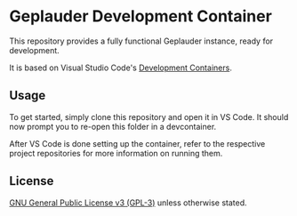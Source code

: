 # Geplauder Development Container

This repository provides a fully functional Geplauder instance, ready for development.

It is based on Visual Studio Code's [Development Containers](https://code.visualstudio.com/docs/remote/containers).

## Usage

To get started, simply clone this repository and open it in VS Code. It should now prompt you to re-open this folder in a devcontainer.

After VS Code is done setting up the container, refer to the respective project repositories for more information on running them.

## License
[GNU General Public License v3 (GPL-3)](./LICENSE) unless otherwise stated.
